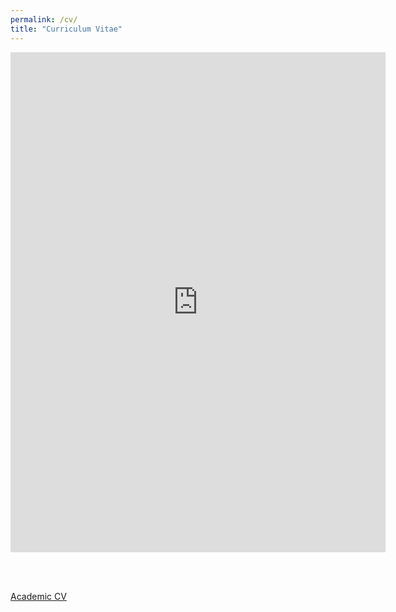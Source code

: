 ```yaml
---
permalink: /cv/
title: "Curriculum Vitae"
---
```


<iframe src="https://samuelwiqvist.github.io/assets/pdf/Samuel_Wiqvist_resume.pdf&embedded=true" style="width:600px; height:800px;" frameborder="0"></iframe>


<br/><br/>

[Academic CV](/assets/pdf/Samuel_Wiqvist_CV_academic.pdf)
